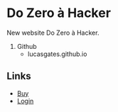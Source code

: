 # Do Zero à Hacker
New website Do Zero à Hacker.

1. Github
   * lucasgates.github.io

## Links
- [Buy](https://pay.hotmart.com/T57835171N)
- [Login](http://curso.lucasbgates.com/)